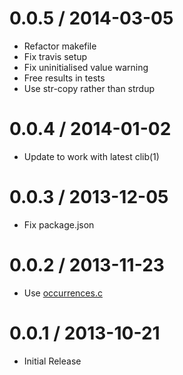 
0.0.5 / 2014-03-05
==================

 * Refactor makefile
 * Fix travis setup
 * Fix uninitialised value warning
 * Free results in tests
 * Use str-copy rather than strdup

0.0.4 / 2014-01-02
==================

 * Update to work with latest clib(1)

0.0.3 / 2013-12-05
==================

 * Fix package.json

0.0.2 / 2013-11-23
==================

 * Use [occurrences.c](https://github.com/stephenmathieson/occurrences.c)

0.0.1 / 2013-10-21
==================

 * Initial Release
